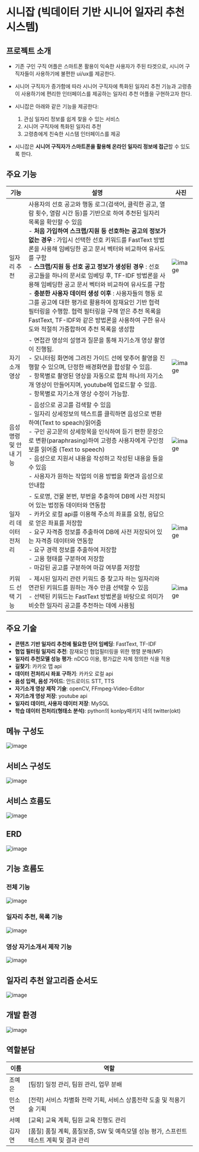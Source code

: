 # 시니잡 (빅데이터 기반 시니어 일자리 추천 시스템)

## 프로젝트 소개

- 기존 구인 구직 어플은 스마트폰 활용이 익숙한 사용자가 주된 타겟으로, 시니어 구직자들이 사용하기에 불편한 ui/ux를 제공한다.

- 시니어 구직자가 증가함에 따라 시니어 구직자에 특화된 일자리 추천 기능과 고령층이 사용하기에 편리한 인터페이스를 제공하는 일자리 추천 어플을 구현하고자 한다.

- 시니잡은 아래와 같은 기능을 제공한다:
  1. 관심 일자리 정보를 쉽게 찾을 수 있는 서비스
  2. 시니어 구직자에 특화된 일자리 추천
  3. 고령층에게 친숙한 시스템 인터페이스를 제공

- 시니잡은 **시니어 구직자가 스마트폰을 활용해 온라인 일자리 정보에 접근**할 수 있도록 한다.

## 주요 기능
| 기능 | 설명 | 사진 |
| ------ | ------ | ------ |
| 일자리 추천 | 사용자의 선호 공고와 행동 로그(검색어, 클릭한 공고, 열람 횟수, 열람 시간 등)를 기반으로 하여 추천된 일자리 목록을 확인할 수 있음<br>                             - **처음 가입하여 스크랩/지원 등 선호하는 공고의 정보가 없는 경우** : 가입시 선택한 선호 키워드를 FastText 방법론을 사용해 임베딩한 공고 문서 벡터와 비교하여 유사도를 구함<br>      - **스크랩/지원 등 선호 공고 정보가 생성된 경우** : 선호 공고들을 하나의 문서로 임베딩 후, TF-IDF 방법론을 사용해 임베딩한 공고 문서 벡터와 비교하여 유사도를 구함<br>              - **충분한 사용자 데이터 생성 이후** : 사용자들의 행동 로그를 공고에 대한 평가로 활용하여 잠재요인 기반 협력 필터링을 수행함. 협력 필터링을 구해 얻은 추천 목록을 FastText, TF-IDF와 같은 방법론을 사용하여 구한 유사도와 적절히 가중합하여 추천 목록을 생성함|![image](https://user-images.githubusercontent.com/60471550/176028523-4fb3d475-9034-477c-bb24-610b00438ca8.png)|
| 자기소개 영상 | - 면접관 영상의 설명과 질문을 통해 자기소개 영상 촬영이 진행됨.<br> - 모니터링 화면에 그려진 가이드 선에 맞추어 촬영을 진행할 수 있으며, 단정한 배경화면을 합성할 수 있음.<br> - 항목별로 촬영된 영상을 자동으로 합쳐 하나의 자기소개 영상이 만들어지며, youtube에 업로드할 수 있음.<br> - 항목별로 자기소개 영상 수정이 가능함. |![image](https://user-images.githubusercontent.com/60471550/176028724-62354459-b95b-4bb8-8d9e-f913a6eb709b.png)|
| 음성 명령 및 안내 기능 | - 음성으로 공고를 검색할 수 있음<br> - 일자리 상세정보의 텍스트를 클릭하면 음성으로 변환하여(Text to speach)읽어줌<br> - 구인 공고문의 상세항목을 인식하여 듣기 편한 문장으로 변환(paraphrasing)하여 고령층 사용자에게 구인정보를 읽어줌 (Text to speech)<br> - 음성으로 지원서 내용을 작성하고 작성된 내용을 들을 수 있음<br> - 사용자가 원하는 작업의 이용 방법을 화면과 음성으로 안내함 |![image](https://user-images.githubusercontent.com/60471550/176028980-9d9d03bb-b4bc-482c-bd33-b439e4f8fd33.png)|
| 일자리 데이터 전처리 | - 도로명, 건물 본번, 부번을 추출하여 DB에 사전 저장되어 있는 법정동 데이터와 연동함<br> - 카카오 로컬 api를 이용해 주소의 좌표를 요청, 응답으로 얻은 좌표를 저장함<br> - 요구 자격증 정보를 추출하여 DB에 사전 저장되어 있는 자격증 데이터와 연동함<br> - 요구 경력 정보를 추출하여 저장함<br> - 고용 형태를 구분하여 저장함<br> - 마감된 공고를 구분하여 마감 여부를 저장함 |![image](https://user-images.githubusercontent.com/60471550/176029251-bc7c7b4f-3464-401e-82fe-5dd9a5b786e3.png)|
| 키워드 선택 기능 | - 제시된 일자리 관련 키워드 중 찾고자 하는 일자리와 연관된 키워드를 원하는 개수 만큼 선택할 수 있음<br> - 선택된 키워드는 FastText 방법론을 바탕으로 의미가 비슷한 일자리 공고를 추천하는 데에 사용됨 | ![image](https://user-images.githubusercontent.com/60471550/176029338-40e71b1b-277f-4fd9-8d8e-8c14b2a49165.png) |

## 주요 기술
- **콘텐츠 기반 일자리 추천에 필요한 단어 임베딩**: FastText, TF-IDF
- **협업 필터링 일자리 추천**: 잠재요인 협업필터링을 위한 행렬 분해(MF)
- **일자리 추천모델 성능 평가**: nDCG 이용, 평가값은 자체 정의한 식을 적용
- **길찾기**: 카카오 맵 api
- **데이터 전처리시 좌표 구하기**: 카카오 로컬 api
- **음성 입력, 음성 가이드**: 안드로이드 STT, TTS
- **자기소개 영상 제작 기술**: openCV, FFmpeg-Video-Editor
- **자기소개 영상 저장**: youtube api
- **일자리 데이터, 사용자 데이터 저장**: MySQL
- **학습 데이터 전처리(형태소 분석)**: python의 konlpy패키지 내의 twitter(okt)

## 메뉴 구성도
![image](https://user-images.githubusercontent.com/60471550/176029560-e230593a-cb9d-4fce-a47b-0aebd35b06df.png)

## 서비스 구성도
![image](https://user-images.githubusercontent.com/60471550/176029609-9d5691f9-e3f2-4ce7-b9d7-1c6b9ab8f389.png)

## 서비스 흐름도
![image](https://user-images.githubusercontent.com/60471550/176029631-27b4db2a-678b-4cb4-b269-e76386792342.png)

## ERD
![image](https://user-images.githubusercontent.com/60471550/176029678-7a706265-a9b3-487b-9c47-e10076e30c2d.png)

## 기능 흐름도
### 전체 기능
![image](https://user-images.githubusercontent.com/60471550/176029726-5e8f716d-2930-40ad-a29e-0ecfe92766bf.png)
### 일자리 추천, 목록 기능
![image](https://user-images.githubusercontent.com/60471550/176029756-bb1f99ab-a030-42a3-ac91-a3f92648cdf9.png)
### 영상 자기소개서 제작 기능
![image](https://user-images.githubusercontent.com/60471550/176029823-ae1bccb4-512f-42c9-b917-1c986dd506e6.png)

## 일자리 추천 알고리즘 순서도
![image](https://user-images.githubusercontent.com/60471550/176030486-9ce19293-3375-4678-9221-3981e09d57d3.png)

## 개발 환경
![image](https://user-images.githubusercontent.com/60471550/176030643-03e2c1bd-6ac5-47a0-9986-66376bd77a45.png)

## 역할분담

| 이름 | 역할 |
| ------ | ------ |
| 조예은 | [팀장] 일정 관리, 팀원 관리, 업무 분배 |
| 민소연 | [전략] 서비스 차별화 전략 기획, 서비스 상품전략 도출 및 적용기술 기획 |
| 서예 | [교육] 교육 계획, 팀원 교육 진행도 관리 |
| 김자연 | [품질] 품질 계획, 품질보증, SW 및 예측모델 성능 평가, 스프린트 테스트 계획 및 결과 관리 |



